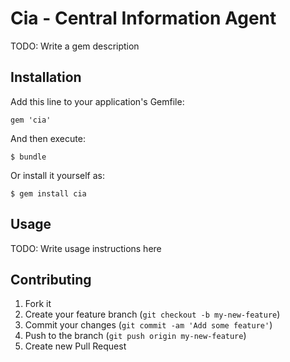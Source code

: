 # Cia - Central Information Agent

TODO: Write a gem description

## Installation

Add this line to your application's Gemfile:

    gem 'cia'

And then execute:

    $ bundle

Or install it yourself as:

    $ gem install cia

## Usage

TODO: Write usage instructions here

## Contributing

1. Fork it
2. Create your feature branch (`git checkout -b my-new-feature`)
3. Commit your changes (`git commit -am 'Add some feature'`)
4. Push to the branch (`git push origin my-new-feature`)
5. Create new Pull Request

